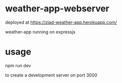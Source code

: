 # weather-app-webserver

deployed at https://ziad-weather-app.herokuapp.com/ 
  
weather-app running on expressjs

# usage

npm run dev

to create a development server on port 3000
